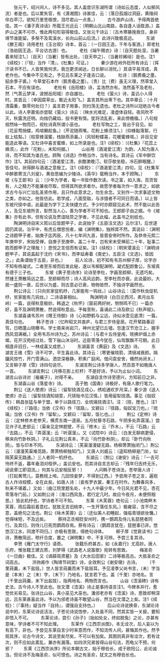 <!-- { "loadSidebar": true } -->
　　张元干，绍兴间人，诗不多见。其人盖尝识东湖所谓〔诗如云态度，人似柳风流〕者是也。后以累失官，有《潇湘图》诗甚佳，云：〔落日孤烟过洞庭，黄陵祠伴白苹汀。欲知万里苍梧恨，泪尽君山一点青。〕 
　　古今游庐山诗，予得两首绝佳。其一《潘子真诗话》所载王光远云：〔明朝山北山南路，各自逢人话胜游。〕盖庐山之美不可尽，惟此两句形容得极佳。又张元干诗云：〔古木寒藤挽我住，身非靖节谁能留。多惭不及鸾溪水，长向山前山后流。〕此诗兴致极高远。 
　　东湖《滕王阁》诗用老杜《玉台观》诗本，首云：〔一日因王造，千年与客游。〕即老杜〔浩劫因王造，平台访古游〕也。 
　　老杜《端午赐衣》诗：〔自天题处湿，当暑着来轻注1。〕〔自天〕〔当暑〕皆有出处，〔自天申之〕、〔当暑袗絺绤〕是也。注1《续校》：〔『轻』当作『清』，《杜集》可证。〕 
　　秦少游在岭外贬所有诗云：〔挥汗读书不已，人皆笑我何求。我岂更求闻达，日长聊以消忧。〕其语平易浑成，真老作也。今集中不见有之。予见吕东莱之子逢吉口说。 
　　杜诗：〔鹅费羲之墨，貂余季子裘。〕今草堂石本作〔鹅贵羲之墨〕。〔贵〕比〔费〕虽无义理，然草堂入石本，不应有误也。 
　　老杜有《岳阳楼》诗，孟浩然亦有。浩然虽不及老杜，然〔气蒸云梦泽，波撼岳阳城〕亦自雄壮。 
　　老杜《萤火》诗，盖讥小人得时。其首云：〔幸因腐草出，敢近太阳飞。〕盖言其所出卑下也。其卒章云：〔十月清霜重，飘零何处归？〕盖言君子用事，则扫荡无遗也。老杜之诗所以冠绝古今者以此。诗人李嘉佑亦尝赋《萤火》诗云：〔映水光难定，凌虚体自轻。夜风吹不灭，秋露洗还明。向烛仍藏焰，投书更有情。犹将流乱影，来此傍檐楹。〕八句规规然咏一物而已，视杜诗真所谓小巫也。 
　　老杜写物之工，皆出于目见。如〔花妥莺捎蝶，鸡喧獭趁鱼。〕〔芹泥随燕嘴，花粉上蜂须注1。〕〔仰蜂黏落絮，行蚁上枯梨。〕〔柱穿蜂溜蜜，栈缺燕添巢。〕〔风轻粉蝶喜，花暖蜜蜂喧。〕非目见安能造此等语。又杜诗中喜言蜜蜂，如上所录是也。注1《续校》：〔《杜集》『花蕊上蜂须』，此作『花粉』，未知何据。〕 
　　山谷用〔酒渴爱江清〕为韵，人知为唐人诗，而不知其为谁氏也。顾陶《诗选》作畅当作，当有诗名。其诗云《军中醉饮作》注1。其前四句云：〔酒渴爱江清，余酣漱晚汀。软莎欹坐稳，冷石醉眠醒。〕皆佳句，状得醉与酒渴之意极工。注1《续校》：〔『酒渴爱江清』四句，见《杜集军中醉歌寄沈八刘叟》，黄伯思编为少陵诗。《英华》载畅当作，本于顾陶。〕 
　　东坡《与王郎书》云：〔少年为学者，每一书皆作数次读。书之富，如入海，百货皆有，人之精力不能兼收尽取，但得其所欲求者尔。故愿学者每次作一意求之，如欲求古今与兴亡治乱圣贤作用，且只作此意求之，勿生余念。又别作一次求事迹文物之类，亦如之。他皆仿此。若学成，八面受敌，与涉猎者不可同日而语。〕以上皆东坡尺牍中语，此最是为学下工夫快捷方式。予少时亦颇窥见此术，然不能以此告人，及见东坡所言，犁然当人心，善为学者不可不知也。王郎即子由之婿。今《坡集》亦有此书，但有论说及贾谊陆贽之学者，不见此幅，此盖书之别纸也。 
　　陶渊明诗自宋义熙以后皆题甲子，此说始于《五臣注文选》云尔注1，后世遂因仍其说。治平中，有虎丘僧思悦者，编《渊明集》，独辨其不然。其说曰：〔渊明之诗题甲子者，始庚子迄丙辰，凡十七年间九首，皆晋安帝时所作。及恭帝元熙二年庚申岁，宋始受禅，自庚子至庚申，盖二十年，岂有宋未受禅前二十年，耻事二姓而题甲子之理哉！〕思悦之言信而有证矣。注1《续校》：〔明宋潜溪云：『渊明诗题甲子，其说盖起于沈约《宋书》，而李延寿着《南史》，五臣注《文选》，皆因之。』此条谓始于五臣，非也。〕 
　　前人论诗，初不知有韦苏州柳子厚，论字亦不知有杨凝式。二者至东坡而后发此秘，遂以韦柳配渊明，凝式配颜鲁公，东坡真有德于三子也。 
　　东坡《黄子思诗序》论诗至李杜，字画至颜柳，无遗巧矣。然锺王萧散简远之意，至颜柳而尽；诗人高风远韵，至李杜而亦衰。此说最妙。大抵一盛则一衰，后世以为盛，则古意必已衰，物物皆然，不独诗字画然也。 
　　荆公诗云：〔只向贫家促机杼，几家能有一钩丝。〕山谷诗云：〔莫作秋虫促机杼，贫家能有几钩丝。〕二诗语甚相似。 
　　陶渊明诗〔白日沦西河，素月出东岭〕一篇，说得秋意极妙。韩退之《秋怀》〔窗前两好树，恻恻鸣不已〕一篇亦好，虽不及渊明萧散，然说得秋意出。予每至秋，喜诵此二诗及欧公《秋声赋》。 
　　东湖喜诵韦苏州《赠王侍御》诗〔心如野鹤与尘远，诗似冰壶见底清〕一篇，真佳句也。 
　　韩子苍诗：〔忆昨昭文并直庐，与君三岁侍皇居。花开辇路春迎驾，日晒蓬山晓曝书。学士南来尚岩穴，神州北望已丘墟。忽逢汉节沧江上，握手西风泪满裾。〕全用韦苏州诗为之。苏州诗云：〔与君十五侍皇闱，晓拂炉烟上赤墀。花开汉苑经过处，雪下骊山沐浴时。近臣零落今犹在，仙驾飘飘不可期。此日相逢非旧日，一林成喜又成悲。〕 
　　东湖喜言《黄庭》及《文选》诗。 
　　东湖言王维《雪》诗不可学，平生喜此诗。其诗云：〔寒更催晓箭，清镜减衰颜。隔牖风惊竹，开门雪满山。洒空深巷静，积素广庭闲。借问袁安舍，翛然尚闭关。〕又言柳子厚《雪》诗四句说尽。 
　　东湖言荆公诗多学唐人，然百首不如晚唐人一首。 
　　东湖言荆公〔月移花影上栏杆〕不是好诗，予以为止似小词。 
　　东湖言山谷诗对〔褦襶子〕，对得不亲。 
　　东湖自言作诗至德兴，方知前日之非。 
　　东湖喜山谷《落星寺》诗。 
　　高子勉《国香》诗极好，有唐人歌行笔力。 
　　荆公《送人使虏》诗云：〔留犁挠酒见戎心，绣袷通欢岁月深。〕秦少游《送人使虏》亦云：〔留犁挠酒知胡意，尺牍贻书见汉情。〕皆用留犁挠酒。事见《匈奴传》：韩昌张猛与单于盟，单于以路径刀、全琉璃挠酒注1。注：〔挠，搅也。〕注1《续校》：〔『路径』当依《汉书》作『径路』，文颖曰：『径路，匈奴宝刀也。』『琉璃』当依《汉书》作『留犁』。文颖曰：『留犁，饭匕也。』〕 
　　荆公《定林》诗云：〔定林修木老参天，横贯东南一道泉。五月杖藜寻石路，午阴多处弄潺湲。〕尝见许子礼吏部云：〔渠亲见定林题壁，不云『修木』云『乔木』，不云『石路』云『去路』，不云『弄潺湲』云『听潺湲』。又《试院中》诗云：〔白发无聊病更侵，移床向竹卧秋阴。〕子礼云见荆公真本，不云『向竹卧秋阴』，却云『卧竹向秋阴』。皆与印本不同。 
　　东湖诗云：〔芙渠漫漫疑无路，杨柳萧萧独闭门。〕荆公云：〔漫漫芙渠难觅路，萧萧杨柳独知门。〕又唐人刘威云：〔遥知杨柳是门处，似隔芙渠无路通。〕三人者同一机杼也。 
　　东湖云：〔荆公《谢安》诗云：『一去可怜终不返，暮年垂泪对桓伊。』盖讥安也。而其诗自言志却云：『残年归去终无乐，闻说章江即泪流。』何其与讥安相反邪！〕 
　　人问韩子苍诗法，苍举唐人诗：〔打起黄莺儿，莫教枝上啼。几回惊妾梦，不得到辽西。〕予尝用子苍之言，遍观古人作诗规模，全在此矣。如唐人诗：〔妾有罗衣裳，秦王在时作。为舞春风多，秋来不堪着。〕又如：〔曲江院里题名处，十九人中最少年。今日风光君不见，杏花零落寺门前。〕又如荆公诗：〔淮口西风急，君行定几时。故应今夜月，未便照相思。〕皆此机杼也，学诗者不可不知。 
　　东莱《木芙蓉》绝句云：〔小池南畔木芙蓉，雨后霜前着意红。犹胜无言旧桃李，一生开落任东风。〕极雍容，含不尽之意，盖绝句之法也。荆公《咏木芙蓉》云：〔还似美人初睡起，强临青镜欲妆慵。〕觉得味短，不及远矣。 
　　蔡持正丞相贬安州时，携一鹦鹉及侍儿名琵琶者同行。及其归，则侍儿已死而鹦鹉存焉。蔡有诗云：〔鹦鹉言犹在，琵琶事已非。悠悠汉江水，同渡不同归。〕亦极有思致，得绝句诗体。 
　　柳子厚《觉衰读书》二诗，萧散简远，秾纤合度，置之《渊明集》中，不复可辨。予尝三复其诗。 
　　李贺《雁门太守行》语奇。 
　　张籍乐府甚古，如《永嘉行》尤高妙。唐人乐府，惟张籍王建古质，刘梦得《武昌老人说笛歌》宛转有思致。 
　　梅圣俞《一日曲》极佳。又《谒薛简肃墓》及《大水后田家》二诗等极高古。大抵圣俞之词高古。 
　　洪驹甫作《陶靖节祠堂》诗，全效荆公《谢安墩》古诗。 
　　〔千里莼羹，未下盐豉。〕世人皆言莼羹而未下盐豉耳。予见凌季父尚书言，〔未〕字当是〔本末〕之〔末〕字，〔末下〕乃地名，犹言若下也。盖〔千里〕亦地名。言〔千里出莼羹，末下出盐豉〕，指两地名、两物而言也。 
　　山谷《浯溪碑》诗有史法，古今诗人不至此也。张文潜《浯溪》诗止是事持语言注1。今碑本并行，愈觉优劣易见。张诗比山谷，真小巫见大巫也。潘邠老亦有《浯溪》诗，思致却稍深远，吕东莱甚喜此诗。予以为邠老诗虽不敢望山谷，然当在文潜之上矣。注1《续校》：〔『事持』疑当作『自持』，谓强自支持也。〕 
　　后山论诗说换骨，东湖论诗说中的，东莱论诗说活法，子苍论诗说饱参，入处虽不同，然其实皆一关捩，要知非悟入不可。 
　　东莱论诗，尝引《孙子》〔始如处女，终如脱兔〕之论，亦甚有意味，学诗者不可不知此理。 
　　东莱作《江西宗派图》，本无诠次，后人妄以为有高下，非也。予尝见东莱自言少时率意而作，不知流传人间，甚悔其作也。然予观其序，论古今诗文，其说至矣尽矣，不可以有加矣。其图则真非有诠次，若有诠次，则不应如此紊乱，兼亦有漏落。如四洪兄弟皆得山谷句法，而龟父不预，何邪？ 
　　东莱《江西宗派序》所论本朝古文，始于穆伯长，成于欧阳公，此论诚当。但论诗不及梅圣俞，似可恨也。诗之有圣俞，犹文之有穆伯长也。 
